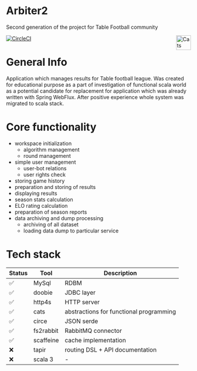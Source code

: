 # Arbiter2

Second generation of the project for Table Football community

[![CircleCI](https://circleci.com/gh/RMaiun/arbiter2/tree/dev.svg?style=shield)](https://app.circleci.com/pipelines/github/RMaiun/arbiter2)
<a href="https://typelevel.org/cats/"><img src="https://typelevel.org/cats/img/cats-badge.svg" height="40px" align="right" alt="Cats friendly" /></a>

# General Info
Application which manages results for Table football league.
Was created for educational purpose as a part of investigation of functional scala world
as a potential candidate for replacement for application which was already written
with Spring WebFlux.
After positive experience whole system was migrated to scala stack.

# Core functionality
- workspace initialization
    - algorithm management
    - round management
- simple user management
    - user-bot relations
    - user rights check
- storing game history
- preparation and storing of results
- displaying results
- season stats calculation
- ELO rating calculation
- preparation of season reports
- data archiving and dump processing
    - archiving of all dataset
    - loading data dump to particular service

# Tech stack
| Status | Tool      | Description                             |
|--------|-----------|-----------------------------------------|
| ✅      | MySql     | RDBM                                    |
| ✅      | doobie    | JDBC layer                              |
| ✅      | http4s    | HTTP server                             |
| ✅      | cats      | abstractions for functional programming |
| ✅      | circe     | JSON serde                              |
| ✅      | fs2rabbit | RabbitMQ connector                      |
| ✅      | scaffeine | cache implementation                    |
| ❌      | tapir     | routing DSL  + API documentation        |
| ❌      | scala 3   | -                                       |